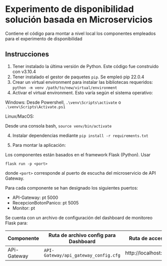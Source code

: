 # Experimento de disponibilidad solución basada en Microservicios

Contiene el código para montar a nivel local los componentes empleados para el experimento de disponibilidad

## Instrucciones 

1. Tener instalado la última versión de Python. Este código fue construido con v3.10.4
2. Tener instalado el gestor de paquetes `pip`. Se empleó pip 22.0.4
2. Crear un virtual environment para instalar las bibliotecas requeridos: `python -m venv /path/to/new/virtual/environment`
3. Activar el virtual environment. Esto varía según el sistema operativo:

Windows:
Desde Powershell, `.\venv\Scripts\activate` o `.\venv\Scripts\Activate.ps1`

Linux/MacOS:

Desde una consola bash, `source venv/bin/activate`

4. Instalar dependencias mediante `pip install -r requirements.txt`

5. Para montar la aplicación:

Los componentes están basados en el framework Flask (Python). Usar 

`flask run -p <port>`

donde `<port>` corresponde al puerto de escucha del microservicio de API Gateway.

Para cada componente se han designado los siguientes puertos:

* API-Gateway: pt 5000
* RecepcionBotonPanico: pt 5005
* Monitor: pt

Se cuenta con un archivo de configuración del dashboard de monitoreo Flask para:

| Componente   | Ruta de archivo config para Dashboard     | Ruta de acceso a dashboard      |
|--------------|-------------------------------------------|---------------------------------|
| APi-Gateway  | `API-Gateway/api_gateway_config.cfg`      | http://localhost:5000/dashboard |

